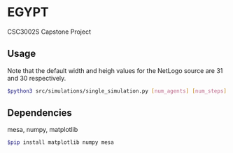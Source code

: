# EGYPT
CSC3002S Capstone Project

## Usage
Note that the default width and heigh values for the NetLogo source are 31 and 30 respectively.
```Bash 
$python3 src/simulations/single_simulation.py [num_agents] [num_steps] [grid_width] [grid_height]
```

## Dependencies
mesa, numpy, matplotlib
```bash
$pip install matplotlib numpy mesa
```